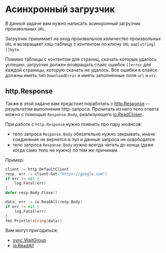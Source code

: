 # Асинхронный загрузчик

В данной задаче вам нужно написать асинхронный загрузчик произвольных `URL`. 

Загрузчик принимает на вход произвольное количество произвольных `URL` и возвращает хэш-таблицу с контентом по ключу `URL` `map[string][]byte`.

Помимо таблицы с контентом для страниц, скачать которые удалось успешно, загрузчик должен возвращать слайс ошибок `[]error` для каждой страницы, которую скачать не удалось. 
Все ошибки в слайсе должны иметь тип `DownloadError` и иметь заполненные поля `url` и `err`.

## http.Response

Также в этой задаче вам предстоит поработать с [http.Response](https://pkg.go.dev/net/http#Response) -- результатом выполнения http-запроса.
Прочитать из него тело ответа можно с помощью `Response.Body`, реализующего [io.ReadCloser](https://pkg.go.dev/io#ReadCloser).

При работе с `http.Response` нужно помнить про пару нюансов:
- тело запроса `Response.Body` обязательно нужно закрывать, иначе соединение не вернется в пул и данные запроса не освободятся
- тело запроса `Response.Body` нужно всегда читать до конца (даже когда само тело не нужно) по тем же причинам
  
Пример:

```go
client := http.DefaultClient
resp, err := client.Get("https://google.com")
if err != nil {
    log.Fatal(err)
}
defer resp.Body.Close()

data, err := io.ReadAll(resp.Body)
if err != nil {
    log.Fatal(err)
}
fmt.Println(string(data))
```

Вам могут пригодиться:
- [sync.WaitGroup](https://pkg.go.dev/sync#WaitGroup)
- [io.ReadAll](https://pkg.go.dev/io#ReadAll)
